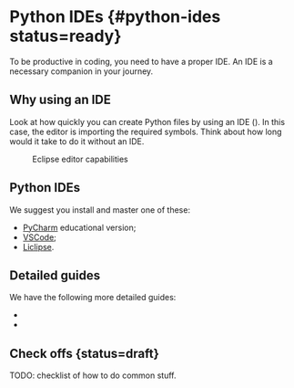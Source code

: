 # Python IDEs {#python-ides status=ready}

To be productive in coding, you need to have a proper IDE. 
An IDE is a necessary companion in your journey.

<minitoc/>

## Why using an IDE

Look at how quickly you can create Python files by using an IDE ([](#fig:eclipse-capability)).
In this case, the editor is importing the required symbols.
Think about how long would it take to do it without an IDE.

<figure id="fig:eclipse-capability">
    <figcaption>Eclipse editor capabilities</figcaption>
    <dtvideo src="vimeo:231843714"/>
</figure>

## Python IDEs


We suggest you install and master one of these:

- [PyCharm] educational version;
- [VSCode];
- [Liclipse].

[PyCharm]: https://www.jetbrains.com/pycharm/

[VSCode]: https://code.visualstudio.com/

[Liclipse]: https://www.liclipse.com/   


## Detailed guides 

We have the following more detailed guides:

* [](#pycharm)
* [](#liclipse)


## Check offs {status=draft} 


TODO: checklist of how to do common stuff.
